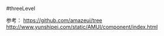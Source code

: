 #threeLevel

参考：
https://github.com/amazeui/tree
http://www.yunshipei.com/static/AMUI/component/index.html
